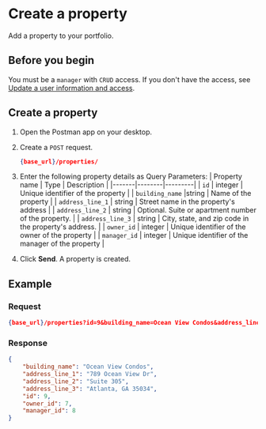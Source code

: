 # Create a property

Add a property to your portfolio.

## Before you begin

You must be a `manager` with `CRUD` access. If you don't have the access, see [Update a user information and access](/docs/update-user.md).

## Create a property

1. Open the Postman app on your desktop.

2. Create a `POST` request.

    ```json
    {base_url}/properties/
    ```
3. Enter the following property details as Query Parameters:
    | Property name | Type | Description |
    |-------|--------|---------|
    | `id` | integer | Unique identifier of the property |
    | `building_name` |string | Name of the property |
    | `address_line_1` | string | Street name in the property's address |
    | `address_line_2` | string | Optional. Suite or apartment number of the property. |
    | `address_line_3` | string | City, state, and zip code in the property's address. |
    | `owner_id` | integer | Unique identifier of the owner of the property |
    | `manager_id` | integer | Unique identifier of the manager of the property |
4. Click **Send**. A property is created.

## Example

### Request

```json
{base_url}/properties?id=9&building_name=Ocean View Condos&address_line_1=789 Ocean View Dr&address_line_2=Suite 305&address_line_3=Atlanta, GA 35034&owner_id=7&manager_id=8
```

### Response

```json
{
    "building_name": "Ocean View Condos",
    "address_line_1": "789 Ocean View Dr",
    "address_line_2": "Suite 305",
    "address_line_3": "Atlanta, GA 35034",
    "id": 9,
    "owner_id": 7,
    "manager_id": 8
}
```
